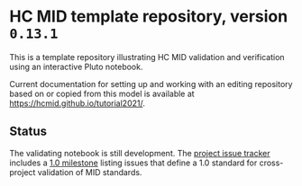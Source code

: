 # HC MID template repository, version `0.13.1`


This is a template repository illustrating HC MID validation and verification using an interactive Pluto notebook.

Current documentation for setting up and working with an editing repository based on or copied from this model is available at <https://hcmid.github.io/tutorial2021/>.

## Status

The validating notebook is still development.  The [project issue tracker](https://github.com/HCMID/validatormodel/issues) includes a [1.0 milestone](https://github.com/HCMID/validatormodel/milestone/1) listing issues that define a 1.0 standard for cross-project validation of MID standards.


